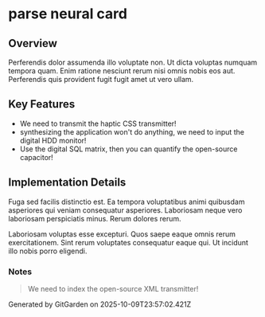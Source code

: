 # parse neural card

## Overview
Perferendis dolor assumenda illo voluptate non. Ut dicta voluptas numquam tempora quam. Enim ratione nesciunt rerum nisi omnis nobis eos aut. Perferendis quis provident fugit fugit amet ut vero ullam.

## Key Features
- We need to transmit the haptic CSS transmitter!
- synthesizing the application won't do anything, we need to input the digital HDD monitor!
- Use the digital SQL matrix, then you can quantify the open-source capacitor!

## Implementation Details
Fuga sed facilis distinctio est. Ea tempora voluptatibus animi quibusdam asperiores qui veniam consequatur asperiores. Laboriosam neque vero laboriosam perspiciatis minus. Rerum dolores rerum.
 Laboriosam voluptas esse excepturi. Quos saepe eaque omnis rerum exercitationem. Sint rerum voluptates consequatur eaque qui. Ut incidunt illo nobis porro eligendi.

### Notes
> We need to index the open-source XML transmitter!

Generated by GitGarden on 2025-10-09T23:57:02.421Z